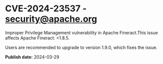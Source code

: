 # CVE-2024-23537 - security@apache.org

Improper Privilege Management vulnerability in Apache Fineract.This issue affects Apache Fineract: <1.8.5.

Users are recommended to upgrade to version 1.9.0, which fixes the issue.



**Publish date:** 2024-03-29
